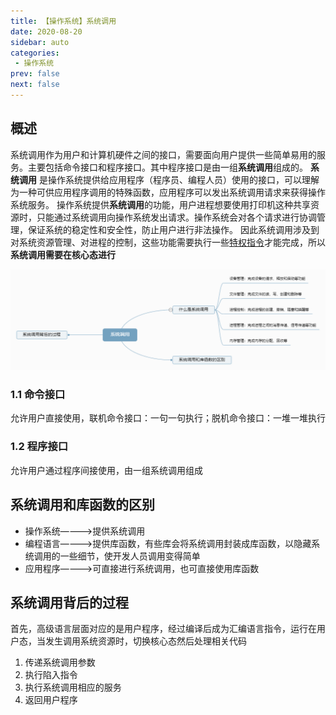 ```yaml
---
title: 【操作系统】系统调用
date: 2020-08-20
sidebar: auto
categories:
 - 操作系统
prev: false
next: false
---
```


## 概述
系统调用作为用户和计算机硬件之间的接口，需要面向用户提供一些简单易用的服务。主要包括命令接口和程序接口。其中程序接口是由一组**系统调用**组成的。
**系统调用** 是操作系统提供给应用程序（程序员、编程人员）使用的接口，可以理解为一种可供应用程序调用的特殊函数，应用程序可以发出系统调用请求来获得操作系统服务。
操作系统提供**系统调用**的功能，用户进程想要使用打印机这种共享资源时，只能通过系统调用向操作系统发出请求。操作系统会对各个请求进行协调管理，保证系统的稳定性和安全性，防止用户进行非法操作。
因此系统调用涉及到对系统资源管理、对进程的控制，这些功能需要执行一些[特权指令](./runtime)才能完成，所以**系统调用需要在核心态进行**

![systemcall](./img/systemcall.png)

### 1.1 命令接口
允许用户直接使用，联机命令接口：一句一句执行；脱机命令接口：一堆一堆执行
### 1.2 程序接口
允许用户通过程序间接使用，由一组系统调用组成

## 系统调用和库函数的区别
- 操作系统————>提供系统调用   
- 编程语言————>提供库函数，有些库会将系统调用封装成库函数，以隐藏系统调用的一些细节，使开发人员调用变得简单  
- 应用程序————>可直接进行系统调用，也可直接使用库函数

## 系统调用背后的过程
首先，高级语言层面对应的是用户程序，经过编译后成为汇编语言指令，运行在用户态，当发生调用系统资源时，切换核心态然后处理相关代码

1. 传递系统调用参数
2. 执行陷入指令
3. 执行系统调用相应的服务
4. 返回用户程序